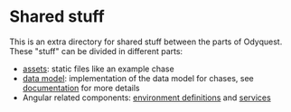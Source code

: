 # Shared stuff

This is an extra directory for shared stuff between the parts of Odyquest. These "stuff" can be divided in different parts:

* [assets](./assets): static files like an example chase
* [data model](./src/shared/models/): implementation of the data model for chases, see [documentation](../documentation/development.md#data-model) for more details
* Angular related components: [environment definitions](./src/shared/environments/) and [services](./src/shared/services/)
